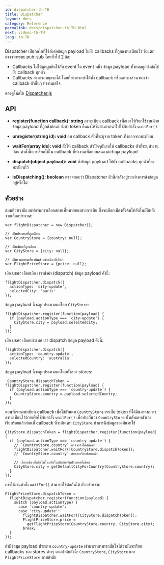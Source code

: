 ```yaml
---
id: dispatcher-th-TH
title: Dispatcher
layout: docs
category: Reference
permalink: docs/dispatcher-th-TH.html
next: videos-th-TH
lang: th-TH
---
```


Dispatcher เป็นกลไกที่ใช้ส่งต่อข้อมูล payload ไปยัง callbacks ที่ถูกลงทะเบียนไว้ ซึ่งแตกต่างจากระบบ pub-sub โดยทั่วไป 2 ข้อ:

- Callbacks ไม่ได้ถูกผูกติดไว้กับ event ใด event หนึ่ง ข้อมูล payload ทั้งหมดถูกส่งต่อไปยัง callback ทุกตัว
- Callbacks สามารถหยุดรอได้ โดยที่สามารถทำได้ทั้ง callback หรือแค่บางส่วนจนกว่า callback ตัวอื่นๆ ทำงานเสร็จ

ลองดูโค้ดใน [Dispatcher.js](https://github.com/facebook/flux/blob/master/src/Dispatcher.js)

## API

- **register(function callback): string**
ลงทะเบียน callback เพื่อเอาไว้เรียกใช้งานด้วยข้อมูล payload ที่ถูกส่งต่อมา ส่งค่า token คืนมาให้ซึ่งสามารถนำไปใช้กับคำสั่ง `waitFor()`

- **unregister(string id): void**
ลบ callback ตัวที่ระบุจาก token ทิ้งออกจากทะเบียน

- **waitFor(array<string> ids): void**
สั่งให้ callback ตัวปัจจุบันรอให้ callbacks ตัวที่ระบุทำงานก่อน คำสั่งนี้ควรเรียกใช้ใน callback ที่ทำงานเพื่อตอบสนองต่อข้อมูล payload

- **dispatch(object payload): void** ส่งข้อมูล payload ไปยัง callbacks ทุกตัวที่ลงทะเบียนไว้

- **isDispatching(): boolean** ตรวจสอบว่า Dispatcher ตัวนี้กำลังอยู่ระหว่างการส่งข้อมูลอยู่หรือไม่

## ตัวอย่าง

สมมติว่าเรามีแบบฟอร์มการเลือกสถานที่หมายของสายการบิน ซึ่งจะเลือกเมืองตั้งต้นให้อัตโนมัติหลังจากเลือกประเทศ:

```
var flightDispatcher = new Dispatcher();

// เก็บประเทศที่ถูกเลือก
var CountryStore = {country: null};

// เก็บเมืองที่ถูกเลือก
var CityStore = {city: null};

// เก็บราคาของเที่ยวบินสำหรับเมืองที่เลือก
var FlightPriceStore = {price: null};
```

เมื่อ user เลือกเมือง เราส่งค่า (dispatch) ข้อมูล payload ดังนี้:

```
flightDispatcher.dispatch({
  actionType: 'city-update',
  selectedCity: 'paris'
});
```

ข้อมูล payload นี้จะถูกประมวลผลโดย `CityStore`:

```
flightDispatcher.register(function(payload) {
  if (payload.actionType === 'city-update') {
    CityStore.city = payload.selectedCity;
  }
});
```

เมื่อ user เลือกประเทศ เรา dispatch ข้อมูล payload ดังนี้:

```
flightDispatcher.dispatch({
  actionType: 'country-update',
  selectedCountry: 'australia'
});
```

ข้อมูล payload นี้จะถูกประมวลผลโดยทั้งสอง stores:

```
 CountryStore.dispatchToken = flightDispatcher.register(function(payload) {
  if (payload.actionType === 'country-update') {
    CountryStore.country = payload.selectedCountry;
  }
});
```

ตอนที่เราลงทะเบียน callback เพื่อใช้อัพเดท `CountryStore` เราเก็บ token ที่ได้คืนมาจากการลงทะเบียนไว้ด้วยเพื่อใช้กับคำสั่ง `waitFor()` เพื่อประกันว่า `CountryStore` นั้นอัพเดทตัวเองเรียบร้อยแล้วก่อนที่ callback ที่จะอัพเดท `CityStore` ทำการดึงข้อมูลของมันมาใช้

```
CityStore.dispatchToken = flightDispatcher.register(function(payload) {
  if (payload.actionType === 'country-update') {
    // `CountryStore.country` อาจจะยังไม่อัพเดท
    flightDispatcher.waitFor([CountryStore.dispatchToken]);
    // `CountryStore.country` อัพเดทเรียบร้อยแล้ว

    // เลือกเมืองตั้งต้นให้โดยอัตโนมัติสำหรับประเทศที่เลือก
    CityStore.city = getDefaultCityForCountry(CountryStore.country);
  }
});
```

การใช้งานคำสั่ง `waitFor()` สามารถใช้ต่อกันได้ ตัวอย่างเช่น:

```
FlightPriceStore.dispatchToken =
  flightDispatcher.register(function(payload) {
    switch (payload.actionType) {
      case 'country-update':
      case 'city-update':
        flightDispatcher.waitFor([CityStore.dispatchToken]);
        FlightPriceStore.price =
          getFlightPriceStore(CountryStore.country, CityStore.city);
        break;
  }
});
```

ถ้ามีข้อมูล payload ประเภท `country-update` เข้ามาเราสามารถมั่นใจได้ว่ามันจะเรียก callbacks ของ stores ต่างๆ ตามลำดับดังนี้: `CountryStore`, `CityStore` และ `FlightPriceStore` ตามลำดับ


